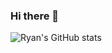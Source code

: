 ### Hi there 👋

<!--
**Ryan-Matheus13/Ryan-Matheus13** is a ✨ _special_ ✨ repository because its `README.md` (this file) appears on your GitHub profile.

Here are some ideas to get you started:

- 🔭 I’m currently working on ...
- 🌱 I’m currently learning ...
- 👯 I’m looking to collaborate on ...
- 🤔 I’m looking for help with ...
- 💬 Ask me about ...
- 📫 How to reach me: ...
- 😄 Pronouns: ...
- ⚡ Fun fact: ...
-->

![Ryan's GitHub stats](https://github-readme-stats.vercel.app/api?Ryan-matheus13=anuraghazra&show_icons=true&theme=radical)
